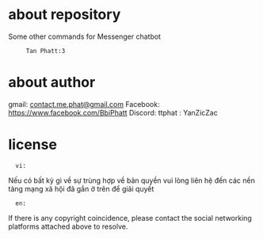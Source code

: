 # about repository
 Some other commands for Messenger chatbot 
 
		 Tan Phatt:3
# about author 
  gmail: contact.me.phat@gmail.com 
  Facebook: https://www.facebook.com/BbiPhatt
  Discord: ttphat 
         : YanZicZac 
# license 
      vi:
 Nếu có bất kỳ gì về sự trùng hợp về bản quyền vui lòng liên hệ đến các nền tảng mạng xã hội đã gắn ở trên để giải quyết 

      en: 
If there is any copyright coincidence, please contact the social networking platforms attached above to resolve.
